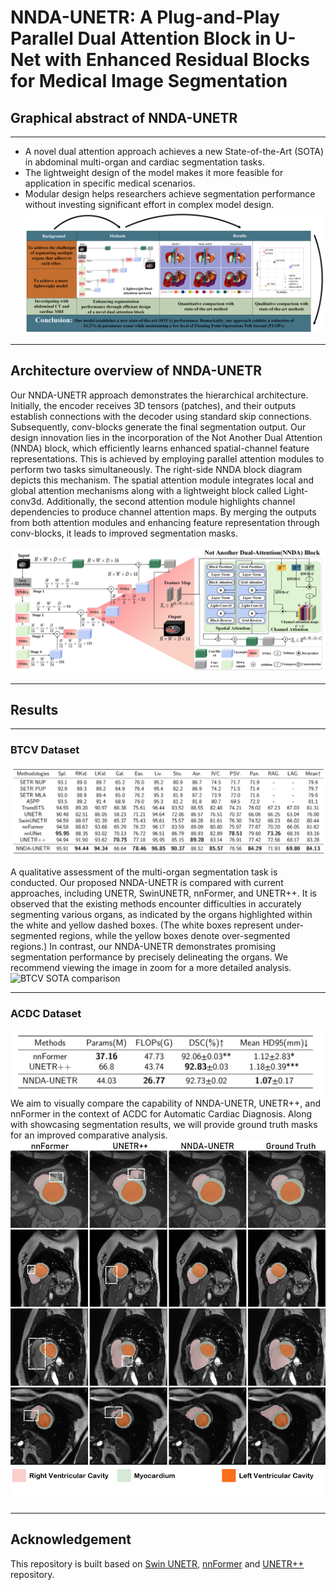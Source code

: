 # NNDA-UNETR: A Plug-and-Play Parallel Dual Attention Block in U-Net with Enhanced Residual Blocks for Medical Image Segmentation

## Graphical abstract of NNDA-UNETR

<hr />

- A novel dual attention approach achieves a new State-of-the-Art (SOTA) in abdominal multi-organ and cardiac segmentation tasks.
- The lightweight design of the model makes it more feasible for application in specific medical scenarios.
- Modular design helps researchers achieve segmentation performance without investing significant effort in complex model design.
![Graphical abstract](results/Graphical_abstract.png)
<hr />

## Architecture overview of NNDA-UNETR
Our NNDA-UNETR approach demonstrates the hierarchical architecture. Initially, the encoder receives 3D tensors (patches), and their outputs establish connections with the decoder using standard skip connections. Subsequently, conv-blocks generate the final segmentation output. Our design innovation lies in the incorporation of the Not Another Dual Attention (NNDA) block, which efficiently learns enhanced spatial-channel feature representations. This is achieved by employing parallel attention modules to perform two tasks simultaneously. The right-side NNDA block diagram depicts this mechanism. The spatial attention module integrates local and global attention mechanisms along with a lightweight block called Light-conv3d. Additionally, the second attention module highlights channel dependencies to produce channel attention maps. By merging the outputs from both attention modules and enhancing feature representation through conv-blocks, it leads to improved segmentation masks.

![Architecture overview of NNDA-UNETR](results/ArtDraw.png)
<hr />

## Results
<hr />

### BTCV Dataset
![BTCV SOTA comparison](results/T1.png)

A qualitative assessment of the multi-organ segmentation task is conducted. Our proposed NNDA-UNETR is compared with current approaches, including UNETR, SwinUNETR, nnFormer, and UNETR++. It is observed that the existing methods encounter difficulties in accurately segmenting various organs, as indicated by the organs highlighted within the white and yellow dashed boxes. (The white boxes represent under-segmented regions, while the yellow boxes denote over-segmented regions.) In contrast, our NNDA-UNETR demonstrates promising segmentation performance by precisely delineating the organs. We recommend viewing the image in zoom for a more detailed analysis.
![BTCV SOTA comparison](results/sota_comparison_name1.png)
<hr />

### ACDC Dataset

![BTCV SOTA comparison](results/T3.png)
We aim to visually compare the capability of NNDA-UNETR, UNETR++, and nnFormer in the context of ACDC for Automatic Cardiac Diagnosis. Along with showcasing segmentation results, we will provide ground truth masks for an improved comparative analysis.
![ACDC SOTA comparison](results/acdc.png)
<hr />

## Acknowledgement
This repository is built based on [Swin UNETR](https://github.com/Project-MONAI/research-contributions/tree/main/SwinUNETR), [nnFormer](https://github.com/282857341/nnFormer) and [UNETR++](https://github.com/Amshaker/unetr_plus_plus) repository.
